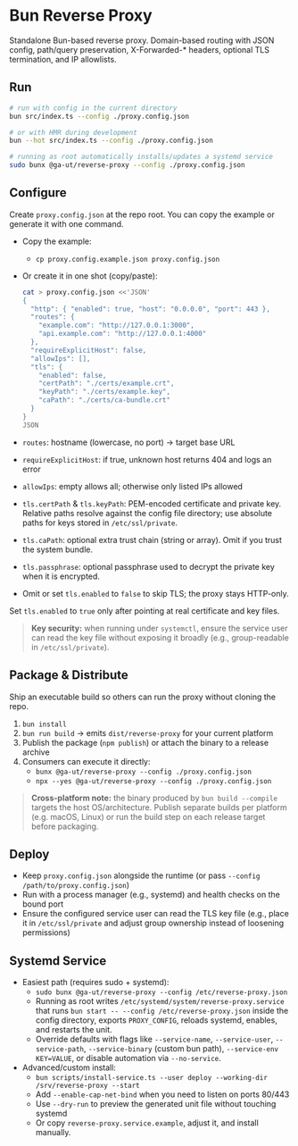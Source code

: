 # Bun Reverse Proxy

Standalone Bun-based reverse proxy. Domain-based routing with JSON config,
path/query preservation, X-Forwarded-\* headers, optional TLS termination,
and IP allowlists.

## Run

```sh
# run with config in the current directory
bun src/index.ts --config ./proxy.config.json

# or with HMR during development
bun --hot src/index.ts --config ./proxy.config.json

# running as root automatically installs/updates a systemd service
sudo bunx @ga-ut/reverse-proxy --config ./proxy.config.json
```

## Configure

Create `proxy.config.json` at the repo root. You can copy the example or generate it with one command.

- Copy the example:

  - `cp proxy.config.example.json proxy.config.json`

- Or create it in one shot (copy/paste):

  ```sh
  cat > proxy.config.json <<'JSON'
  {
    "http": { "enabled": true, "host": "0.0.0.0", "port": 443 },
    "routes": {
      "example.com": "http://127.0.0.1:3000",
      "api.example.com": "http://127.0.0.1:4000"
    },
    "requireExplicitHost": false,
    "allowIps": [],
    "tls": {
      "enabled": false,
      "certPath": "./certs/example.crt",
      "keyPath": "./certs/example.key",
      "caPath": "./certs/ca-bundle.crt"
    }
  }
  JSON
  ```

- `routes`: hostname (lowercase, no port) → target base URL
- `requireExplicitHost`: if true, unknown host returns 404 and logs an error
- `allowIps`: empty allows all; otherwise only listed IPs allowed
- `tls.certPath` & `tls.keyPath`: PEM-encoded certificate and private key. Relative paths resolve against the config file directory; use absolute paths for keys stored in `/etc/ssl/private`.
- `tls.caPath`: optional extra trust chain (string or array). Omit if you trust the system bundle.
- `tls.passphrase`: optional passphrase used to decrypt the private key when it is encrypted.
- Omit or set `tls.enabled` to `false` to skip TLS; the proxy stays HTTP-only.

Set `tls.enabled` to `true` only after pointing at real certificate and key files.

> **Key security:** when running under `systemctl`, ensure the service user can read the key file without exposing it broadly (e.g., group-readable in `/etc/ssl/private`).

## Package & Distribute

Ship an executable build so others can run the proxy without cloning the repo.

1. `bun install`
2. `bun run build` → emits `dist/reverse-proxy` for your current platform
3. Publish the package (`npm publish`) or attach the binary to a release archive
4. Consumers can execute it directly:
   - `bunx @ga-ut/reverse-proxy --config ./proxy.config.json`
   - `npx --yes @ga-ut/reverse-proxy --config ./proxy.config.json`

> **Cross-platform note:** the binary produced by `bun build --compile` targets the
> host OS/architecture. Publish separate builds per platform (e.g. macOS, Linux)
> or run the build step on each release target before packaging.

## Deploy

- Keep `proxy.config.json` alongside the runtime (or pass `--config /path/to/proxy.config.json`)
- Run with a process manager (e.g., systemd) and health checks on the bound port
- Ensure the configured service user can read the TLS key file (e.g., place it in `/etc/ssl/private` and adjust group ownership instead of loosening permissions)

## Systemd Service

- Easiest path (requires sudo + systemd):
  - `sudo bunx @ga-ut/reverse-proxy --config /etc/reverse-proxy.json`
  - Running as root writes `/etc/systemd/system/reverse-proxy.service` that runs
    `bun start -- --config /etc/reverse-proxy.json` inside the config directory,
    exports `PROXY_CONFIG`, reloads systemd, enables, and restarts the unit.
  - Override defaults with flags like `--service-name`, `--service-user`, `--service-path`,
    `--service-binary` (custom bun path), `--service-env KEY=VALUE`, or disable automation via `--no-service`.
- Advanced/custom install:
  - `bun scripts/install-service.ts --user deploy --working-dir /srv/reverse-proxy --start`
  - Add `--enable-cap-net-bind` when you need to listen on ports 80/443
  - Use `--dry-run` to preview the generated unit file without touching systemd
  - Or copy `reverse-proxy.service.example`, adjust it, and install manually.
